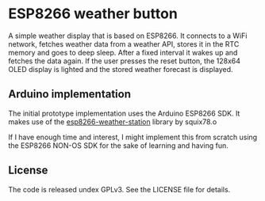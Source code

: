 # ESP8266 weather button

A simple weather display that is based on ESP8266. It connects to a WiFi network, fetches weather data from a weather API, stores it in the RTC memory and goes to deep sleep. After a fixed interval it wakes up and fetches the data again. If the user presses the reset button, the 128x64 OLED display is lighted and the stored weather forecast is displayed.

## Arduino implementation

The initial prototype implementation uses the Arduino ESP8266 SDK. It makes use of the [esp8266-weather-station](https://github.com/squix78/esp8266-weather-station) library by squix78.o

If I have enough time and interest, I might implement this from scratch using the ESP8266 NON-OS SDK for the sake of learning and having fun.

## License

The code is released undex GPLv3. See the LICENSE file for details.

